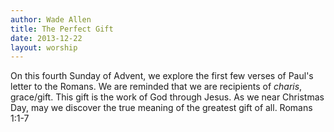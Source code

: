 ```yaml
---
author: Wade Allen
title: The Perfect Gift
date: 2013-12-22
layout: worship
---
```


On this fourth Sunday of Advent, we explore the first few verses of Paul's letter to the Romans. We are reminded that we are recipients of *charis*, grace/gift. This gift is the work of God through Jesus. As we near Christmas Day, may we discover the true meaning of the greatest gift of all. Romans 1:1-7
